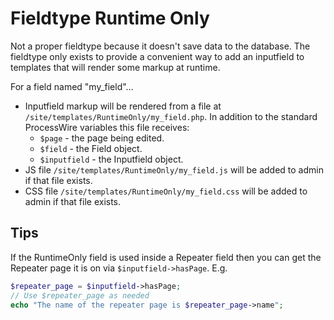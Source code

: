# Fieldtype Runtime Only

Not a proper fieldtype because it doesn't save data to the database. The fieldtype only exists to provide a convenient way to add an inputfield to templates that will render some markup at runtime.

For a field named "my_field"...

* Inputfield markup will be rendered from a file at `/site/templates/RuntimeOnly/my_field.php`. In addition to the standard ProcessWire variables this file receives:
    * `$page` - the page being edited.
    * `$field` - the Field object.
    * `$inputfield` - the Inputfield object.
* JS file `/site/templates/RuntimeOnly/my_field.js` will be added to admin if that file exists.
* CSS file `/site/templates/RuntimeOnly/my_field.css` will be added to admin if that file exists.

## Tips

If the RuntimeOnly field is used inside a Repeater field then you can get the Repeater page it is on via `$inputfield->hasPage`. E.g.
```php
$repeater_page = $inputfield->hasPage;
// Use $repeater_page as needed
echo "The name of the repeater page is $repeater_page->name";
```
